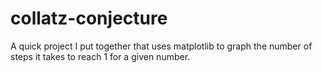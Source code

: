 # collatz-conjecture
A quick project I put together that uses matplotlib to graph the number of steps it takes to reach 1 for a given number.
